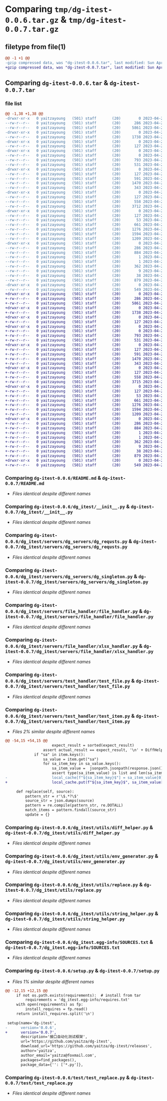 # Comparing `tmp/dg-itest-0.0.6.tar.gz` & `tmp/dg-itest-0.0.7.tar.gz`

## filetype from file(1)

```diff
@@ -1 +1 @@
-gzip compressed data, was "dg-itest-0.0.6.tar", last modified: Sun Apr 23 03:05:02 2023, max compression
+gzip compressed data, was "dg-itest-0.0.7.tar", last modified: Sun Apr 23 03:32:08 2023, max compression
```

## Comparing `dg-itest-0.0.6.tar` & `dg-itest-0.0.7.tar`

### file list

```diff
@@ -1,38 +1,38 @@
-drwxr-xr-x   0 yaitzayoung   (501) staff       (20)        0 2023-04-23 03:05:02.715687 dg-itest-0.0.6/
--rw-r--r--   0 yaitzayoung   (501) staff       (20)      286 2023-04-23 03:05:02.715571 dg-itest-0.0.6/PKG-INFO
--rw-r--r--   0 yaitzayoung   (501) staff       (20)     5861 2023-04-21 02:26:19.000000 dg-itest-0.0.6/README.md
-drwxr-xr-x   0 yaitzayoung   (501) staff       (20)        0 2023-04-23 03:05:02.710847 dg-itest-0.0.6/dg_itest/
--rw-r--r--   0 yaitzayoung   (501) staff       (20)     1738 2023-04-21 07:56:28.000000 dg-itest-0.0.6/dg_itest/__init__.py
-drwxr-xr-x   0 yaitzayoung   (501) staff       (20)        0 2023-04-23 03:05:02.711798 dg-itest-0.0.6/dg_itest/servers/
--rw-r--r--   0 yaitzayoung   (501) staff       (20)      127 2023-04-21 01:59:08.000000 dg-itest-0.0.6/dg_itest/servers/__init__.py
-drwxr-xr-x   0 yaitzayoung   (501) staff       (20)        0 2023-04-23 03:05:02.712493 dg-itest-0.0.6/dg_itest/servers/dg_servers/
--rw-r--r--   0 yaitzayoung   (501) staff       (20)        0 2023-04-21 01:59:08.000000 dg-itest-0.0.6/dg_itest/servers/dg_servers/__init__.py
--rw-r--r--   0 yaitzayoung   (501) staff       (20)      793 2023-04-21 01:59:08.000000 dg-itest-0.0.6/dg_itest/servers/dg_servers/dg_requsts.py
--rw-r--r--   0 yaitzayoung   (501) staff       (20)      531 2023-04-21 01:59:08.000000 dg-itest-0.0.6/dg_itest/servers/dg_servers/dg_singleton.py
-drwxr-xr-x   0 yaitzayoung   (501) staff       (20)        0 2023-04-23 03:05:02.713103 dg-itest-0.0.6/dg_itest/servers/file_handler/
--rw-r--r--   0 yaitzayoung   (501) staff       (20)      127 2023-04-21 01:59:08.000000 dg-itest-0.0.6/dg_itest/servers/file_handler/__init__.py
--rw-r--r--   0 yaitzayoung   (501) staff       (20)      591 2023-04-21 01:59:08.000000 dg-itest-0.0.6/dg_itest/servers/file_handler/file_handler.py
--rw-r--r--   0 yaitzayoung   (501) staff       (20)     1470 2023-04-21 01:59:08.000000 dg-itest-0.0.6/dg_itest/servers/file_handler/xlsx_handler.py
--rw-r--r--   0 yaitzayoung   (501) staff       (20)      343 2023-04-21 01:59:08.000000 dg-itest-0.0.6/dg_itest/servers/file_handler/yaml_handler.py
-drwxr-xr-x   0 yaitzayoung   (501) staff       (20)        0 2023-04-23 03:05:02.713549 dg-itest-0.0.6/dg_itest/servers/test_handler/
--rw-r--r--   0 yaitzayoung   (501) staff       (20)      127 2023-04-21 01:59:08.000000 dg-itest-0.0.6/dg_itest/servers/test_handler/__init__.py
--rw-r--r--   0 yaitzayoung   (501) staff       (20)      558 2023-04-21 01:59:08.000000 dg-itest-0.0.6/dg_itest/servers/test_handler/test_file.py
--rw-r--r--   0 yaitzayoung   (501) staff       (20)     3712 2023-04-23 01:37:13.000000 dg-itest-0.0.6/dg_itest/servers/test_handler/test_item.py
-drwxr-xr-x   0 yaitzayoung   (501) staff       (20)        0 2023-04-23 03:05:02.715000 dg-itest-0.0.6/dg_itest/utils/
--rw-r--r--   0 yaitzayoung   (501) staff       (20)      127 2023-04-21 01:59:08.000000 dg-itest-0.0.6/dg_itest/utils/__init__.py
--rw-r--r--   0 yaitzayoung   (501) staff       (20)       53 2023-04-21 11:38:22.000000 dg-itest-0.0.6/dg_itest/utils/cache.py
--rw-r--r--   0 yaitzayoung   (501) staff       (20)      661 2023-04-21 01:59:08.000000 dg-itest-0.0.6/dg_itest/utils/diff_helper.py
--rw-r--r--   0 yaitzayoung   (501) staff       (20)     1276 2023-04-21 01:59:08.000000 dg-itest-0.0.6/dg_itest/utils/env_generater.py
--rw-r--r--   0 yaitzayoung   (501) staff       (20)     1594 2023-04-23 02:56:10.000000 dg-itest-0.0.6/dg_itest/utils/replace.py
--rw-r--r--   0 yaitzayoung   (501) staff       (20)     1209 2023-04-21 01:59:08.000000 dg-itest-0.0.6/dg_itest/utils/string_helper.py
-drwxr-xr-x   0 yaitzayoung   (501) staff       (20)        0 2023-04-23 03:05:02.711702 dg-itest-0.0.6/dg_itest.egg-info/
--rw-r--r--   0 yaitzayoung   (501) staff       (20)      286 2023-04-23 03:05:02.000000 dg-itest-0.0.6/dg_itest.egg-info/PKG-INFO
--rw-r--r--   0 yaitzayoung   (501) staff       (20)      884 2023-04-23 03:05:02.000000 dg-itest-0.0.6/dg_itest.egg-info/SOURCES.txt
--rw-r--r--   0 yaitzayoung   (501) staff       (20)        1 2023-04-23 03:05:02.000000 dg-itest-0.0.6/dg_itest.egg-info/dependency_links.txt
--rw-r--r--   0 yaitzayoung   (501) staff       (20)        1 2023-04-23 03:05:02.000000 dg-itest-0.0.6/dg_itest.egg-info/not-zip-safe
--rw-r--r--   0 yaitzayoung   (501) staff       (20)      362 2023-04-23 03:05:02.000000 dg-itest-0.0.6/dg_itest.egg-info/requires.txt
--rw-r--r--   0 yaitzayoung   (501) staff       (20)        9 2023-04-23 03:05:02.000000 dg-itest-0.0.6/dg_itest.egg-info/top_level.txt
--rw-r--r--   0 yaitzayoung   (501) staff       (20)       38 2023-04-23 03:05:02.715741 dg-itest-0.0.6/setup.cfg
--rw-r--r--   0 yaitzayoung   (501) staff       (20)      879 2023-04-23 03:04:59.000000 dg-itest-0.0.6/setup.py
-drwxr-xr-x   0 yaitzayoung   (501) staff       (20)        0 2023-04-23 03:05:02.715190 dg-itest-0.0.6/test/
--rw-r--r--   0 yaitzayoung   (501) staff       (20)      549 2023-04-23 02:09:23.000000 dg-itest-0.0.6/test/test_replace.py
+drwxr-xr-x   0 yaitzayoung   (501) staff       (20)        0 2023-04-23 03:32:08.831612 dg-itest-0.0.7/
+-rw-r--r--   0 yaitzayoung   (501) staff       (20)      286 2023-04-23 03:32:08.831512 dg-itest-0.0.7/PKG-INFO
+-rw-r--r--   0 yaitzayoung   (501) staff       (20)     5861 2023-04-21 02:26:19.000000 dg-itest-0.0.7/README.md
+drwxr-xr-x   0 yaitzayoung   (501) staff       (20)        0 2023-04-23 03:32:08.827434 dg-itest-0.0.7/dg_itest/
+-rw-r--r--   0 yaitzayoung   (501) staff       (20)     1738 2023-04-21 07:56:28.000000 dg-itest-0.0.7/dg_itest/__init__.py
+drwxr-xr-x   0 yaitzayoung   (501) staff       (20)        0 2023-04-23 03:32:08.828418 dg-itest-0.0.7/dg_itest/servers/
+-rw-r--r--   0 yaitzayoung   (501) staff       (20)      127 2023-04-21 01:59:08.000000 dg-itest-0.0.7/dg_itest/servers/__init__.py
+drwxr-xr-x   0 yaitzayoung   (501) staff       (20)        0 2023-04-23 03:32:08.828998 dg-itest-0.0.7/dg_itest/servers/dg_servers/
+-rw-r--r--   0 yaitzayoung   (501) staff       (20)        0 2023-04-21 01:59:08.000000 dg-itest-0.0.7/dg_itest/servers/dg_servers/__init__.py
+-rw-r--r--   0 yaitzayoung   (501) staff       (20)      793 2023-04-21 01:59:08.000000 dg-itest-0.0.7/dg_itest/servers/dg_servers/dg_requsts.py
+-rw-r--r--   0 yaitzayoung   (501) staff       (20)      531 2023-04-21 01:59:08.000000 dg-itest-0.0.7/dg_itest/servers/dg_servers/dg_singleton.py
+drwxr-xr-x   0 yaitzayoung   (501) staff       (20)        0 2023-04-23 03:32:08.829528 dg-itest-0.0.7/dg_itest/servers/file_handler/
+-rw-r--r--   0 yaitzayoung   (501) staff       (20)      127 2023-04-21 01:59:08.000000 dg-itest-0.0.7/dg_itest/servers/file_handler/__init__.py
+-rw-r--r--   0 yaitzayoung   (501) staff       (20)      591 2023-04-21 01:59:08.000000 dg-itest-0.0.7/dg_itest/servers/file_handler/file_handler.py
+-rw-r--r--   0 yaitzayoung   (501) staff       (20)     1470 2023-04-21 01:59:08.000000 dg-itest-0.0.7/dg_itest/servers/file_handler/xlsx_handler.py
+-rw-r--r--   0 yaitzayoung   (501) staff       (20)      343 2023-04-21 01:59:08.000000 dg-itest-0.0.7/dg_itest/servers/file_handler/yaml_handler.py
+drwxr-xr-x   0 yaitzayoung   (501) staff       (20)        0 2023-04-23 03:32:08.829887 dg-itest-0.0.7/dg_itest/servers/test_handler/
+-rw-r--r--   0 yaitzayoung   (501) staff       (20)      127 2023-04-21 01:59:08.000000 dg-itest-0.0.7/dg_itest/servers/test_handler/__init__.py
+-rw-r--r--   0 yaitzayoung   (501) staff       (20)      558 2023-04-21 01:59:08.000000 dg-itest-0.0.7/dg_itest/servers/test_handler/test_file.py
+-rw-r--r--   0 yaitzayoung   (501) staff       (20)     3715 2023-04-23 03:30:34.000000 dg-itest-0.0.7/dg_itest/servers/test_handler/test_item.py
+drwxr-xr-x   0 yaitzayoung   (501) staff       (20)        0 2023-04-23 03:32:08.831062 dg-itest-0.0.7/dg_itest/utils/
+-rw-r--r--   0 yaitzayoung   (501) staff       (20)      127 2023-04-21 01:59:08.000000 dg-itest-0.0.7/dg_itest/utils/__init__.py
+-rw-r--r--   0 yaitzayoung   (501) staff       (20)       53 2023-04-21 11:38:22.000000 dg-itest-0.0.7/dg_itest/utils/cache.py
+-rw-r--r--   0 yaitzayoung   (501) staff       (20)      661 2023-04-21 01:59:08.000000 dg-itest-0.0.7/dg_itest/utils/diff_helper.py
+-rw-r--r--   0 yaitzayoung   (501) staff       (20)     1276 2023-04-21 01:59:08.000000 dg-itest-0.0.7/dg_itest/utils/env_generater.py
+-rw-r--r--   0 yaitzayoung   (501) staff       (20)     1594 2023-04-23 02:56:10.000000 dg-itest-0.0.7/dg_itest/utils/replace.py
+-rw-r--r--   0 yaitzayoung   (501) staff       (20)     1209 2023-04-21 01:59:08.000000 dg-itest-0.0.7/dg_itest/utils/string_helper.py
+drwxr-xr-x   0 yaitzayoung   (501) staff       (20)        0 2023-04-23 03:32:08.828310 dg-itest-0.0.7/dg_itest.egg-info/
+-rw-r--r--   0 yaitzayoung   (501) staff       (20)      286 2023-04-23 03:32:08.000000 dg-itest-0.0.7/dg_itest.egg-info/PKG-INFO
+-rw-r--r--   0 yaitzayoung   (501) staff       (20)      884 2023-04-23 03:32:08.000000 dg-itest-0.0.7/dg_itest.egg-info/SOURCES.txt
+-rw-r--r--   0 yaitzayoung   (501) staff       (20)        1 2023-04-23 03:32:08.000000 dg-itest-0.0.7/dg_itest.egg-info/dependency_links.txt
+-rw-r--r--   0 yaitzayoung   (501) staff       (20)        1 2023-04-23 03:32:08.000000 dg-itest-0.0.7/dg_itest.egg-info/not-zip-safe
+-rw-r--r--   0 yaitzayoung   (501) staff       (20)      362 2023-04-23 03:32:08.000000 dg-itest-0.0.7/dg_itest.egg-info/requires.txt
+-rw-r--r--   0 yaitzayoung   (501) staff       (20)        9 2023-04-23 03:32:08.000000 dg-itest-0.0.7/dg_itest.egg-info/top_level.txt
+-rw-r--r--   0 yaitzayoung   (501) staff       (20)       38 2023-04-23 03:32:08.831644 dg-itest-0.0.7/setup.cfg
+-rw-r--r--   0 yaitzayoung   (501) staff       (20)      879 2023-04-23 03:32:06.000000 dg-itest-0.0.7/setup.py
+drwxr-xr-x   0 yaitzayoung   (501) staff       (20)        0 2023-04-23 03:32:08.831219 dg-itest-0.0.7/test/
+-rw-r--r--   0 yaitzayoung   (501) staff       (20)      549 2023-04-23 02:09:23.000000 dg-itest-0.0.7/test/test_replace.py
```

### Comparing `dg-itest-0.0.6/README.md` & `dg-itest-0.0.7/README.md`

 * *Files identical despite different names*

### Comparing `dg-itest-0.0.6/dg_itest/__init__.py` & `dg-itest-0.0.7/dg_itest/__init__.py`

 * *Files identical despite different names*

### Comparing `dg-itest-0.0.6/dg_itest/servers/dg_servers/dg_requsts.py` & `dg-itest-0.0.7/dg_itest/servers/dg_servers/dg_requsts.py`

 * *Files identical despite different names*

### Comparing `dg-itest-0.0.6/dg_itest/servers/dg_servers/dg_singleton.py` & `dg-itest-0.0.7/dg_itest/servers/dg_servers/dg_singleton.py`

 * *Files identical despite different names*

### Comparing `dg-itest-0.0.6/dg_itest/servers/file_handler/file_handler.py` & `dg-itest-0.0.7/dg_itest/servers/file_handler/file_handler.py`

 * *Files identical despite different names*

### Comparing `dg-itest-0.0.6/dg_itest/servers/file_handler/xlsx_handler.py` & `dg-itest-0.0.7/dg_itest/servers/file_handler/xlsx_handler.py`

 * *Files identical despite different names*

### Comparing `dg-itest-0.0.6/dg_itest/servers/test_handler/test_file.py` & `dg-itest-0.0.7/dg_itest/servers/test_handler/test_file.py`

 * *Files identical despite different names*

### Comparing `dg-itest-0.0.6/dg_itest/servers/test_handler/test_item.py` & `dg-itest-0.0.7/dg_itest/servers/test_handler/test_item.py`

 * *Files 2% similar despite different names*

```diff
@@ -54,15 +54,15 @@
                     expect_result = sorted(expect_result)
                 assert actual_result == expect_result, '\n' + DiffHelper.diff(str(actual_result), str(expect_result))
             if "sa" in item.keys():
                 sa_value = item.get("sa")
                 for sa_item_key in sa_value.keys():
                     sa_item_value =  jsonpath.jsonpath(response.json(), sa_value.get(sa_item_key))
                     assert type(sa_item_value) is list and len(sa_item_value) > 0, '\n' + '未获取到值'
-                    local_cache[f"${sa_item_key}$"] = sa_item_value[0]
+                    local_cache.put(f"${sa_item_key}$", sa_item_value[0])
 
     def replace(self, source):
         pattern_str = r'\$.*?\$'
         source_str = json.dumps(source)
         pattern = re.compile(pattern_str, re.DOTALL)
         match_items = pattern.findall(source_str)
         update = {}
```

### Comparing `dg-itest-0.0.6/dg_itest/utils/diff_helper.py` & `dg-itest-0.0.7/dg_itest/utils/diff_helper.py`

 * *Files identical despite different names*

### Comparing `dg-itest-0.0.6/dg_itest/utils/env_generater.py` & `dg-itest-0.0.7/dg_itest/utils/env_generater.py`

 * *Files identical despite different names*

### Comparing `dg-itest-0.0.6/dg_itest/utils/replace.py` & `dg-itest-0.0.7/dg_itest/utils/replace.py`

 * *Files identical despite different names*

### Comparing `dg-itest-0.0.6/dg_itest/utils/string_helper.py` & `dg-itest-0.0.7/dg_itest/utils/string_helper.py`

 * *Files identical despite different names*

### Comparing `dg-itest-0.0.6/dg_itest.egg-info/SOURCES.txt` & `dg-itest-0.0.7/dg_itest.egg-info/SOURCES.txt`

 * *Files identical despite different names*

### Comparing `dg-itest-0.0.6/setup.py` & `dg-itest-0.0.7/setup.py`

 * *Files 1% similar despite different names*

```diff
@@ -12,15 +12,15 @@
     if not os.path.exists(requirements):  # install from tar
         requirements = 'dg_itest.egg-info/requires.txt'
     with open(requirements) as fp:
         install_requires = fp.read()
     return install_requires.split('\n')
 
 setup(name='dg-itest',
-      version='0.0.6',
+      version='0.0.7',
       description='接口自动化测试框架',
       url='https://github.com/yaitza/dg-itest',
       download_url='https://github.com/yaitza/dg-itest/releases',
       author='yaitza',
       author_email='yaitza@foxmail.com',
       packages=find_packages(),
       package_data={'': ['*.py']},
```

### Comparing `dg-itest-0.0.6/test/test_replace.py` & `dg-itest-0.0.7/test/test_replace.py`

 * *Files identical despite different names*

